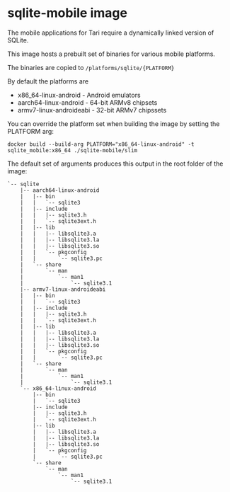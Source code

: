# sqlite-mobile image

The mobile applications for Tari require a dynamically linked version of SQLite.

This image hosts a prebuilt set of binaries for various mobile platforms.

The binaries are copied to `/platforms/sqlite/{PLATFORM}`

By default the platforms are

* x86_64-linux-android - Android emulators
* aarch64-linux-android - 64-bit ARMv8 chipsets
* armv7-linux-androideabi - 32-bit ARMv7 chipssets

You can override the platform set when building the image by setting the PLATFORM arg:

`docker build --build-arg PLATFORM="x86_64-linux-android" -t sqlite_mobile:x86_64 ./sqlite-mobile/slim`

The default set of arguments produces this output in the root folder of the image:

```
`-- sqlite
    |-- aarch64-linux-android
    |   |-- bin
    |   |   `-- sqlite3
    |   |-- include
    |   |   |-- sqlite3.h
    |   |   `-- sqlite3ext.h
    |   |-- lib
    |   |   |-- libsqlite3.a
    |   |   |-- libsqlite3.la
    |   |   |-- libsqlite3.so
    |   |   `-- pkgconfig
    |   |       `-- sqlite3.pc
    |   `-- share
    |       `-- man
    |           `-- man1
    |               `-- sqlite3.1
    |-- armv7-linux-androideabi
    |   |-- bin
    |   |   `-- sqlite3
    |   |-- include
    |   |   |-- sqlite3.h
    |   |   `-- sqlite3ext.h
    |   |-- lib
    |   |   |-- libsqlite3.a
    |   |   |-- libsqlite3.la
    |   |   |-- libsqlite3.so
    |   |   `-- pkgconfig
    |   |       `-- sqlite3.pc
    |   `-- share
    |       `-- man
    |           `-- man1
    |               `-- sqlite3.1
    `-- x86_64-linux-android
        |-- bin
        |   `-- sqlite3
        |-- include
        |   |-- sqlite3.h
        |   `-- sqlite3ext.h
        |-- lib
        |   |-- libsqlite3.a
        |   |-- libsqlite3.la
        |   |-- libsqlite3.so
        |   `-- pkgconfig
        |       `-- sqlite3.pc
        `-- share
            `-- man
                `-- man1
                    `-- sqlite3.1
```
